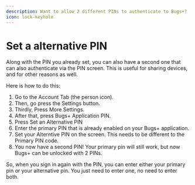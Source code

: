```yaml
---
description: Want to allow 2 different PINs to authenticate to Bugs+?
icon: lock-keyhole
---
```


# Set a alternative PIN

Along with the PIN you already set, you can also have a second one that can also authenticate via the PIN screen. This is useful for sharing devices, and for other reasons as well.

Here is how to do this:

1. Go to the Account Tab (the person icon).
2. Then, go press the Settings button.
3. Thirdly, Press More Settings.
4. After that, press Bugs+ Application PIN.
5. Press Set an Alternative PIN
6. Enter the primary PIN that is already enabled on your Bugs+ application.
7. Set your Alterntive PIN on the screen. This needs to be different to the Primary PIN code.
8. You now have a second PIN! Your primary pin will still work, but now Bugs+ can be unlocked with 2 PINs.

So, when you sign in again with the PIN, you can enter either your primary pin or your alternative pin. You just need to enter one, no need to enter both.
